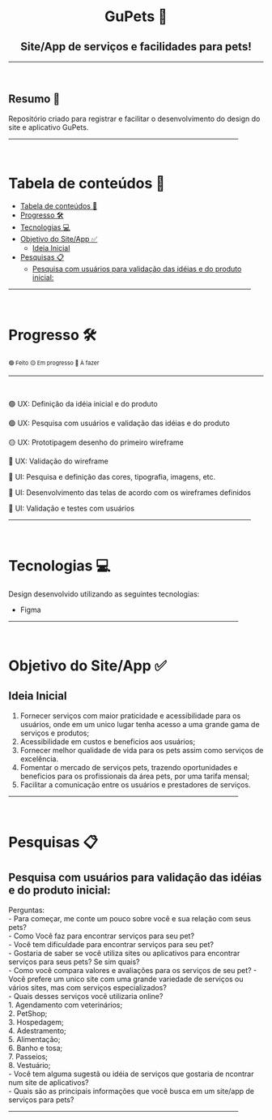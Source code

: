 <h1 align="center">GuPets 🐶</h1>
<h2 align="center">Site/App de serviços e facilidades para pets!</h2>



<hr width="100%" align="center" >
<br>

## Resumo  📃

Repositório criado para registrar e facilitar o desenvolvimento do design do site e aplicativo GuPets.


<hr width="90%" align="center" >
<br>

# Tabela de conteúdos  🔗
- [Tabela de conteúdos  🔗](#tabela-de-conteúdos--)
- [Progresso  🛠️](#progresso--️)
- [Tecnologias  💻](#tecnologias--)
- [Objetivo do Site/App ✅](#objetivo-do-siteapp-)
  - [Ideia Inicial](#ideia-inicial)
- [Pesquisas 📋](#pesquisas-)
  - [Pesquisa com usuários para validação das idéias e do produto inicial:](#pesquisa-com-usuários-para-validação-das-idéias-e-do-produto-inicial)

<hr width="95%" align="center" >
<br>

# Progresso  🛠️

<p style="font-size:11px"> 🟢 Feito 🟡 Em progresso 🔴 À fazer</p>
<hr>
<br>

<p>🟢 UX: Definição da idéia inicial e do produto</p>
<p>🟢 UX: Pesquisa com usuários e validação das idéias e do produto</p>
<p>🟡 UX: Prototipagem desenho do primeiro wireframe</p>
<p>🔴 UX: Validação do wireframe</p>
<p>🔴 UI: Pesquisa e definição das cores, tipografia, imagens, etc.</p>
<p>🔴 UI: Desenvolvimento das telas de acordo com os wireframes definidos</p>
<p>🔴 UI: Validação e testes com usuários</p>

<hr width="95%" align="center" >
<br>

# Tecnologias  💻

Design desenvolvido utilizando as seguintes tecnologias:

<!--ts-->
  - Figma
<!--te-->

<hr width="90%" align="center" >
<br>

# Objetivo do Site/App ✅
  ## Ideia Inicial
  1. Fornecer serviços com maior praticidade e acessibilidade para os usuários, onde em um unico lugar tenha acesso a uma grande gama de serviços e produtos;
  2. Acessibilidade em custos e beneficios aos usuários;
  3. Fornecer melhor qualidade de vida para os pets assim como serviços de excelência.
  4. Fomentar o mercado de serviços pets, trazendo oportunidades e beneficios para os profissionais da área pets, por uma tarifa mensal;
  6. Facilitar a comunicação entre os usuários e prestadores de serviços.

<hr width="90%" align="center" >
<br>


# Pesquisas 📋
  ## Pesquisa com usuários para validação das idéias e do produto inicial:
  Perguntas:  
    - Para começar, me conte um pouco sobre você e sua relação com seus pets?  
    - Como Você faz para encontrar serviços para seu pet?  
    - Você tem dificuldade para encontrar serviços para seu pet?  
    - Gostaria de saber se você utiliza sites ou aplicativos para encontrar serviços para seus pets? Se sim quais?  
    - Como você compara valores e avaliações para os serviços de seu pet?
    - Você prefere um unico site com uma grande variedade de serviços ou vários sites, mas com serviços especializados?  
    - Quais desses serviços você utilizaria online?  
      1. Agendamento com veterinários;  
      2. PetShop;  
      3. Hospedagem;  
      4. Adestramento;  
      5. Alimentação;  
      6. Banho e tosa;  
      7. Passeios;  
      8. Vestuário;  
    - Você tem alguma sugestã ou idéia de serviços que gostaria de ncontrar num site de aplicativos?  
    - Quais são as principais informações que você busca em um site/app de serviços para pets?

<hr width="90%" align="center" >
<br>